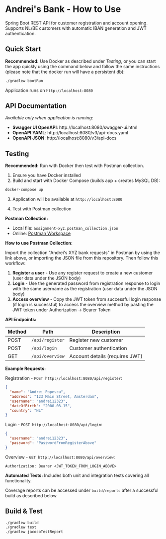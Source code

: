 # Andrei's Bank - How to Use

Spring Boot REST API for customer registration and account opening. Supports NL/BE customers with automatic IBAN
generation and JWT authentication.

## Quick Start

**Recommended:** Use Docker as described under *Testing*, or you can start the app quickly using the command below and
follow the same instructions (please note that the docker run will have a persistent db):

```bash
./gradlew bootRun
```

Application runs on `http://localhost:8080`

## API Documentation

*Available only when application is running:*

- **Swagger UI OpenAPI**: http://localhost:8080/swagger-ui.html
- **OpenAPI YAML**: http://localhost:8080/v3/api-docs.yaml
- **OpenAPI JSON**: http://localhost:8080/v3/api-docs

## Testing

**Recommended:** Run with Docker then test with Postman collection.

1. Ensure you have Docker installed
2. Build and start with Docker Compose (builds app + creates MySQL DB):

```bash
docker-compose up
```

3. Application will be available at `http://localhost:8080`

4. Test with Postman collection

**Postman Collection:**

- Local file: `assignment-xyz.postman_collection.json`
- Online: [Postman Workspace](https://web.postman.co/workspace/My-Workspace~fe2e9855-d084-4940-82b7-5bc8edb73140/collection/10600480-c54c58d2-8e4c-4e66-a5df-e2e69030bf14?action=share&source=copy-link&creator=10600480)

**How to use Postman Collection:**

Import the collection "Andrei's XYZ bank requests" in Postman by using the link above, or importing the JSON file from
this repository. Then follow this workflow:

1. **Register a user** - Use any register request to create a new customer (user data under the JSON body)
2. **Login** - Use the generated password from registration response to login with the same username as the
   registration (user data under the JSON body)
3. **Access overview** - Copy the JWT token from successful login response (if login is successful) to access the
   overview method by pasting the JWT token under Authorization → Bearer Token

**API Endpoints:**

| Method | Path            | Description                    |
|--------|-----------------|--------------------------------|
| POST   | `/api/register` | Register new customer          |
| POST   | `/api/login`    | Customer authentication        |
| GET    | `/api/overview` | Account details (requires JWT) |

**Example Requests:**

Registration - `POST http://localhost:8080/api/register`:

```json
{
  "name": "Andrei Popescu",
  "address": "123 Main Street, Amsterdam",
  "username": "andrei12323",
  "dateOfBirth": "2000-03-15",
  "country": "NL"
}
```

Login - `POST http://localhost:8080/api/login`:

```json
{
  "username": "andrei12323",
  "password": "PasswordFromRegisterAbove"
}
```

Overview - `GET http://localhost:8080/api/overview`:

```
Authorization: Bearer <JWT_TOKEN_FROM_LOGIN_ABOVE>
```

**Automated Tests:**
Includes both unit and integration tests covering all functionality.

Coverage reports can be accessed under `build/reports` after a successful build as described below.

## Build & Test

```bash
./gradlew build
./gradlew test
./gradlew jacocoTestReport
```

